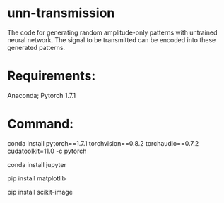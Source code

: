 # unn-transmission
The code for generating random amplitude-only patterns with untrained neural network. The signal to be transmitted can be encoded into these generated patterns.

# Requirements: 

Anaconda; Pytorch 1.7.1

# Command:

conda install pytorch==1.7.1 torchvision==0.8.2 torchaudio==0.7.2 cudatoolkit=11.0 -c pytorch

conda install jupyter

pip install matplotlib

pip install scikit-image
